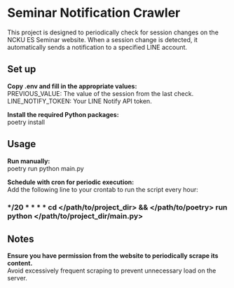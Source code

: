 # Seminar Notification Crawler

This project is designed to periodically check for session changes on the NCKU ES Seminar website. When a session change is detected, it automatically sends a notification to a specified LINE account.

## Set up

**Copy .env and fill in the appropriate values:**  
PREVIOUS_VALUE: The value of the session from the last check.  
LINE_NOTIFY_TOKEN: Your LINE Notify API token.

**Install the required Python packages:**  
poetry install

## Usage

**Run manually:**  
poetry run python main.py

**Schedule with cron for periodic execution:**  
Add the following line to your crontab to run the script every hour:  
### */20 * * * * cd </path/to/project_dir> && </path/to/poetry> run python </path/to/project_dir/main.py>

## Notes
**Ensure you have permission from the website to periodically scrape its content.**  
Avoid excessively frequent scraping to prevent unnecessary load on the server.
